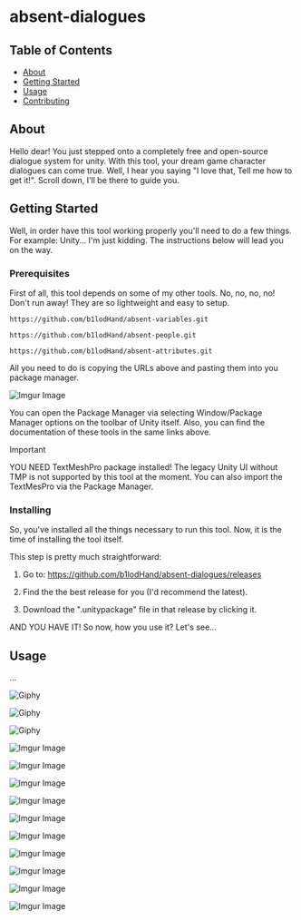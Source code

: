 # absent-dialogues

## Table of Contents
+ [About](#about)
+ [Getting Started](#getting_started)
+ [Usage](#usage)
+ [Contributing](../CONTRIBUTING.md)

## About <a name = "about"></a>
Hello dear! You just stepped onto a completely free and open-source dialogue system for unity. With this tool, your dream game character dialogues can come true.  Well, I hear you saying "I love that, Tell me how to get it!". Scroll down, I'll be there to guide you.

## Getting Started <a name = "getting_started"></a>
Well, in order have this tool working properly you'll need to do a few things. For example: Unity... I'm just kidding. The instructions below will lead you on the way.

### Prerequisites
First of all, this tool depends on some of my other tools. No, no, no, no! Don't run away! They are so lightweight and easy to setup.

```
https://github.com/b1lodHand/absent-variables.git
```
```
https://github.com/b1lodHand/absent-people.git
```
```
https://github.com/b1lodHand/absent-attributes.git
```
All you need to do is copying the URLs above and pasting them into you package manager.

![Imgur Image](https://imgur.com/cX3OF72.png)

You can open the Package Manager via selecting Window/Package Manager options on the toolbar of Unity itself. Also, you can find the documentation of these tools in the same links above.

> [!IMPORTANT]
> YOU NEED TextMeshPro package installed! The legacy Unity UI without TMP is not supported by this tool at the moment. You can also import the TextMesPro via the Package Manager.

### Installing
So, you've installed all the things necessary to run this tool. Now, it is the time of installing the tool itself.

This step is pretty much straightforward:

1. Go to: https://github.com/b1lodHand/absent-dialogues/releases

2. Find the the best release for you (I'd recommend the latest).

3. Download the ".unitypackage" file in that release by clicking it.

AND YOU HAVE IT! So now, how you use it? Let's see...

## Usage <a name = "usage"></a>
...

![Giphy](https://media.giphy.com/media/iTEnCOlThoCPMKfbeD/giphy.gif)

![Giphy](https://media.giphy.com/media/nA6X4OuHaBtddIaE7p/giphy.gif)

![Giphy](https://media.giphy.com/media/V3S5NK9HTbMNMhFAz9/giphy.gif)


![Imgur Image](https://imgur.com/FwGmUyj.png)

![Imgur Image](https://imgur.com/ETY999l.png)

![Imgur Image](https://imgur.com/3g168Py.png)

![Imgur Image](https://imgur.com/PmbBsqx.png)

![Imgur Image](https://imgur.com/4BmngHT.png)

![Imgur Image](https://imgur.com/TkUgZ4I.png)

![Imgur Image](https://imgur.com/oeW8wXF.png)

![Imgur Image](https://imgur.com/jBtwkVz.png)

![Imgur Image](https://imgur.com/1Zx5oKb.png)

![Imgur Image](https://imgur.com/fhoK3Zd.png)
